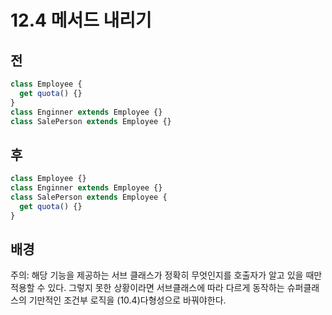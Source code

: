 # 12.4 메서드 내리기

## 전

```javascript
class Employee {
  get quota() {}
}
class Enginner extends Employee {}
class SalePerson extends Employee {}
```

## 후

```javascript
class Employee {}
class Enginner extends Employee {}
class SalePerson extends Employee {
  get quota() {}
}
```

## 배경

주의: 해당 기능을 제공하는 서브 클래스가 정확히 무엇인지를 호출자가 알고 있을 때만 적용할 수 있다.
그렇지 못한 상황이라면 서브클래스에 따라
다르게 동작하는 슈퍼클래스의 기만적인 조건부 로직을
(10.4)다형성으로 바꿔야한다.
